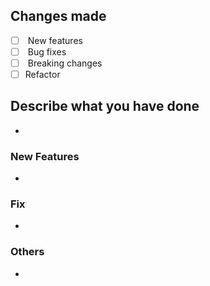 ## Changes made

- [ ]  New features
- [ ]  Bug fixes
- [ ]  Breaking changes
- [ ] Refactor

## Describe what you have done

-

### New Features

-

### Fix

-

### Others

-
